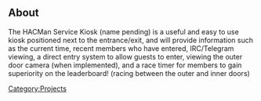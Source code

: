About
-----

The HACMan Service Kiosk (name pending) is a useful and easy to use
kiosk positioned next to the entrance/exit, and will provide information
such as the current time, recent members who have entered, IRC/Telegram
viewing, a direct entry system to allow guests to enter, viewing the
outer door camera (when implemented), and a race timer for members to
gain superiority on the leaderboard! (racing between the outer and inner
doors)

[Category:Projects](Category:Projects "wikilink")